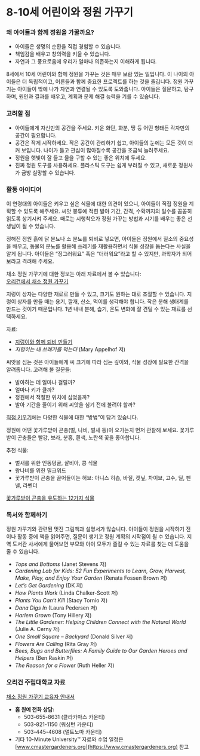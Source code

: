 # 8-10세 어린이와 정원 가꾸기

### 왜 아이들과 함께 정원을 가꿀까요?

- 아이들은 생명의 순환을 직접 경험할 수 있습니다.
- 책임감을 배우고 창의력을 키울 수 있습니다.
- 자연과 그 풍요로움에 우리가 얼마나 의존하는지 이해하게 됩니다.

8세에서 10세 어린이와 함께 정원을 가꾸는 것은 매우 보람 있는 일입니다. 이 나이의 아이들은 더 독립적이고, 어른들과 함께 중요한 프로젝트를 하는 것을 즐깁니다. 정원 가꾸기는 아이들이 밖에 나가 자연과 연결될 수 있도록 도와줍니다. 아이들은 질문하고, 탐구하며, 원인과 결과를 배우고, 계획과 문제 해결 능력을 기를 수 있습니다.

### 고려할 점

- 아이들에게 자신만의 공간을 주세요. 키운 화단, 화분, 땅 등 어떤 형태든 각자만의 공간이 필요합니다.
- 공간은 작게 시작하세요. 작은 공간이 관리하기 쉽고, 아이들의 눈에는 모든 것이 더 커 보입니다. 나이가 들고 관심이 많아질수록 공간을 조금씩 늘려주세요.
- 정원을 햇빛이 잘 들고 물을 구할 수 있는 좋은 위치에 두세요.
- 진짜 정원 도구를 사용하세요. 플라스틱 도구는 쉽게 부러질 수 있고, 새로운 정원사가 금방 실망할 수 있습니다.

### 활동 아이디어

이 연령대의 아이들은 키우고 싶은 식물에 대한 의견이 있으니, 아이들이 직접 정원을 계획할 수 있도록 해주세요. 씨앗 봉투에 적힌 발아 기간, 간격, 수확까지의 일수를 꼼꼼히 읽도록 상기시켜 주세요. 때로는 시행착오가 정원 가꾸는 방법과 시기를 배우는 좋은 선생님이 될 수 있습니다.


정해진 정원 흙에 닭 분뇨나 소 분뇨를 퇴비로 넣으면, 아이들은 정원에서 질소의 중요성을 배우고, 동물의 분뇨를 활용해 쓰레기를 재활용하면서 식물 성장을 돕는다는 사실을 알게 됩니다. 아이들은 “징그러워요” 혹은 “더러워요”라고 할 수 있지만, 과학자가 되어 보라고 격려해 주세요.

채소 정원 가꾸기에 대한 정보는 아래 자료에서 볼 수 있습니다:  
[오리건에서 채소 정원 가꾸기](http://catalog.extension.oregonstate.edu/sites/catalog/files/project/pdf/ec871.pdf)


지렁이 상자는 다양한 재료로 만들 수 있고, 크기도 원하는 대로 조절할 수 있습니다. 지렁이 상자를 만들 때는 용기, 깔개, 산소, 먹이를 생각해야 합니다. 작은 분해 생태계를 만드는 것이기 때문입니다. 1년 내내 분해, 습기, 온도 변화에 잘 견딜 수 있는 재료를 선택하세요.

자료:

- [지렁이와 함께 퇴비 만들기](https://catalog.extension.oregonstate.edu/em9034)
- *지렁이는 내 쓰레기를 먹는다* (Mary Appelhof 저)


씨앗을 심는 것은 아이들에게 씨 크기에 따라 심는 깊이와, 식물 성장에 필요한 간격을 알려줍니다. 고려해 볼 질문들:

- 발아하는 데 얼마나 걸릴까?
- 얼마나 키가 클까?
- 정원에서 적절한 위치에 심었을까?
- 발아 기간을 줄이기 위해 씨앗을 심기 전에 불려야 할까?

[직접 키우기](https://catalog.extension.oregonstate.edu/em9027)에는 다양한 식물에 대한 “방법”이 담겨 있습니다.


정원에 어떤 꽃가루받이 곤충(벌, 나비, 벌새 등)이 오가는지 먼저 관찰해 보세요. 꽃가루받이 곤충들은 빨강, 보라, 분홍, 흰색, 노란색 꽃을 좋아합니다.

추천 식물:

- 벌새를 위한 인동덩굴, 살비아, 콩 식물
- 왕나비를 위한 밀크위드
- 꽃가루받이 곤충을 끌어들이는 허브: 아니스 히솝, 바질, 캣닢, 차이브, 고수, 딜, 펜넬, 라벤더

[꽃가루받이 곤충을 유도하는 12가지 식물](https://extension.oregonstate.edu/news/12-plants-entice-pollinators-your-garden)

### 독서와 함께하기

정원 가꾸기와 관련된 멋진 그림책과 설명서가 많습니다. 아이들이 정원을 시작하기 전이나 활동 중에 책을 읽어주면, 질문이 생기고 정원 계획의 시작점이 될 수 있습니다. 지역 도서관 사서에게 물어보면 부모와 아이 모두가 즐길 수 있는 자료를 찾는 데 도움을 줄 수 있습니다.


- *Tops and Bottoms* (Janet Stevens 저)
- *Gardening Lab for Kids: 52 Fun Experiments to Learn, Grow, Harvest, Make, Play, and Enjoy Your Garden* (Renata Fossen Brown 저)
- *Let’s Get Gardening* (DK 저)
- *How Plants Work* (Linda Chalker-Scott 저)
- *Plants You Can’t Kill* (Stacy Tornio 저)
- *Dana Digs In* (Laura Pedersen 저)
- *Harlem Grown* (Tony Hillery 저)
- *The Little Gardener: Helping Children Connect with the Natural World* (Julie A. Cerny 저)
- *One Small Square – Backyard* (Donald Silver 저)
- *Flowers Are Calling* (Rita Gray 저)
- *Bees, Bugs and Butterflies: A Family Guide to Our Garden Heroes and Helpers* (Ben Raskin 저)
- *The Reason for a Flower* (Ruth Heller 저)

### 오리건 주립대학교 자료

[채소 정원 가꾸기 교육자 안내서](https://catalog.extension.oregonstate.edu/em9032)


- **홈 원예 전화 상담:**
  - 503-655-8631 (클라카마스 카운티)
  - 503-821-1150 (워싱턴 카운티)
  - 503-445-4608 (멀트노마 카운티)
- 기타 10-Minute University™ 자료와 수업 일정은 [www.cmastergardeners.org](https://www.cmastergardeners.org) 참고
